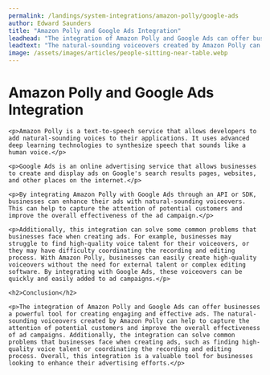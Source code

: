 ```yaml
---
permalink: /landings/system-integrations/amazon-polly/google-ads
author: Edward Saunders
title: "Amazon Polly and Google Ads Integration"
leadhead: "The integration of Amazon Polly and Google Ads can offer businesses a powerful tool for creating engaging and effective ads"
leadtext: "The natural-sounding voiceovers created by Amazon Polly can help to capture the attention of potential customers and improve the overall effectiveness of ad campaigns. Additionally, the integration can solve common problems that businesses face when creating ads, such as finding high-quality voice talent or coordinating the recording and editing process. Overall, this integration is a valuable tool for businesses looking to enhance their advertising efforts."
image: /assets/images/articles/people-sitting-near-table.webp
---
```

<div class="arttext">    <h1>Amazon Polly and Google Ads Integration</h1>
    
    <p>Amazon Polly is a text-to-speech service that allows developers to add natural-sounding voices to their applications. It uses advanced deep learning technologies to synthesize speech that sounds like a human voice.</p>

    <p>Google Ads is an online advertising service that allows businesses to create and display ads on Google's search results pages, websites, and other places on the internet.</p>
    
    <p>By integrating Amazon Polly with Google Ads through an API or SDK, businesses can enhance their ads with natural-sounding voiceovers. This can help to capture the attention of potential customers and improve the overall effectiveness of the ad campaign.</p>
    
    <p>Additionally, this integration can solve some common problems that businesses face when creating ads. For example, businesses may struggle to find high-quality voice talent for their voiceovers, or they may have difficulty coordinating the recording and editing process. With Amazon Polly, businesses can easily create high-quality voiceovers without the need for external talent or complex editing software. By integrating with Google Ads, these voiceovers can be quickly and easily added to ad campaigns.</p>
    
    <h2>Conclusion</h2>
    
    <p>The integration of Amazon Polly and Google Ads can offer businesses a powerful tool for creating engaging and effective ads. The natural-sounding voiceovers created by Amazon Polly can help to capture the attention of potential customers and improve the overall effectiveness of ad campaigns. Additionally, the integration can solve common problems that businesses face when creating ads, such as finding high-quality voice talent or coordinating the recording and editing process. Overall, this integration is a valuable tool for businesses looking to enhance their advertising efforts.</p>
</div>